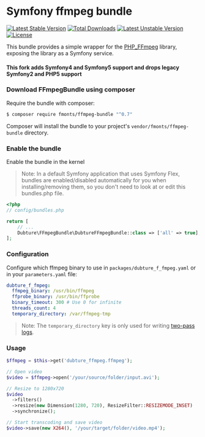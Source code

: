 Symfony ffmpeg bundle
=====================

[![Latest Stable Version](https://poser.pugx.org/fmonts/ffmpeg-bundle/v/stable.svg)](https://packagist.org/packages/fmonts/ffmpeg-bundle) [![Total Downloads](https://poser.pugx.org/fmonts/ffmpeg-bundle/downloads.svg)](https://packagist.org/packages/fmonts/ffmpeg-bundle) [![Latest Unstable Version](https://poser.pugx.org/fmonts/ffmpeg-bundle/v/unstable.svg)](https://packagist.org/packages/fmonts/ffmpeg-bundle) [![License](https://poser.pugx.org/fmonts/ffmpeg-bundle/license.svg)](https://packagist.org/packages/fmonts/ffmpeg-bundle)

This bundle provides a simple wrapper for the [PHP_FFmpeg](https://github.com/alchemy-fr/PHP-FFmpeg) library,
exposing the library as a Symfony service.

#### This fork adds Symfony4 and Symfony5 support and drops legacy Symfony2 and PHP5 support ####

### Download FFmpegBundle using composer

Require the bundle with composer:

```bash
$ composer require fmonts/ffmpeg-bundle "^0.7"
```

Composer will install the bundle to your project's ``vendor/fmonts/ffmpeg-bundle`` directory.

### Enable the bundle

Enable the bundle in the kernel
> Note: In a default Symfony application that uses Symfony Flex, bundles are enabled/disabled automatically for you when installing/removing them, so you don't need to look at or edit this bundles.php file.

```php
<?php
// config/bundles.php

return [
    // ...
    Dubture\FFmpegBundle\DubtureFFmpegBundle::class => ['all' => true],
];
```

### Configuration

Configure which ffmpeg binary to use in `packages/dubture_f_fmpeg.yaml` or in your `parameters.yaml` file:

```yaml
dubture_f_fmpeg:
  ffmpeg_binary: /usr/bin/ffmpeg
  ffprobe_binary: /usr/bin/ffprobe
  binary_timeout: 300 # Use 0 for infinite
  threads_count: 4
  temporary_directory: /var/ffmpeg-tmp
```

> Note: The `temporary_directory` key is only used for writing [two-pass logs](https://ffmpeg.org/ffmpeg.html#Video-Options).

### Usage

```php
$ffmpeg = $this->get('dubture_ffmpeg.ffmpeg');

// Open video
$video = $ffmpeg->open('/your/source/folder/input.avi');

// Resize to 1280x720
$video
  ->filters()
  ->resize(new Dimension(1280, 720), ResizeFilter::RESIZEMODE_INSET)
  ->synchronize();

// Start transcoding and save video
$video->save(new X264(), '/your/target/folder/video.mp4');
```
